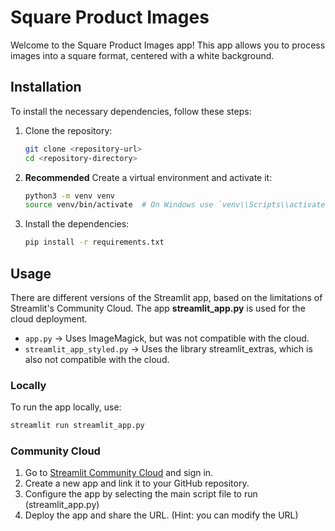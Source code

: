 # Square Product Images

Welcome to the Square Product Images app! This app allows you to process images into a square format, centered with a white background.

## Installation

To install the necessary dependencies, follow these steps:

1. Clone the repository:
    ```bash
    git clone <repository-url>
    cd <repository-directory>
    ```
2. **Recommended** Create a virtual environment and activate it:
    ```bash
    python3 -m venv venv
    source venv/bin/activate  # On Windows use `venv\\Scripts\\activate`
    ```
3. Install the dependencies:
    ```bash
    pip install -r requirements.txt
    ```

## Usage

There are different versions of the Streamlit app, based on the limitations of Streamlit's Community Cloud. The app **streamlit_app.py** is used for the cloud deployment.

- `app.py` -> Uses ImageMagick, but was not compatible with the cloud.
- `streamlit_app_styled.py` -> Uses the library streamlit_extras, which is also not compatible with the cloud.

### Locally
To run the app locally, use:
```bash
streamlit run streamlit_app.py
```

### Community Cloud

1. Go to [Streamlit Community Cloud](https://streamlit.io/cloud) and sign in.
2. Create a new app and link it to your GitHub repository.
3. Configure the app by selecting the main script file to run (streamlit_app.py)
4. Deploy the app and share the URL. (Hint: you can modify the URL)



